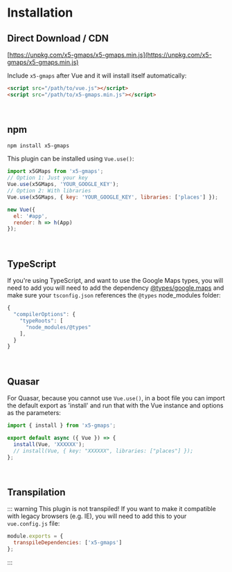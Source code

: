 # Installation

## Direct Download / CDN

[https://unpkg.com/x5-gmaps/x5-gmaps.min.js](https://unpkg.com/x5-gmaps/x5-gmaps.min.js)

Include `x5-gmaps` after Vue and it will install itself automatically:

```html
<script src="/path/to/vue.js"></script>
<script src="/path/to/x5-gmaps.min.js"></script>
```

<br/>

## npm

```bash
npm install x5-gmaps
```

This plugin can be installed using `Vue.use()`:

```js
import x5GMaps from 'x5-gmaps';
// Option 1: Just your key
Vue.use(x5GMaps, 'YOUR_GOOGLE_KEY');
// Option 2: With libraries
Vue.use(x5GMaps, { key: 'YOUR_GOOGLE_KEY', libraries: ['places'] });

new Vue({
  el: '#app',
  render: h => h(App)
});
```

<br/>

## TypeScript

If you're using TypeScript, and want to use the Google Maps types, you will need to add you will need to add the dependency [@types/google.maps](https://www.npmjs.com/package/@types/google.maps) and make sure your `tsconfig.json` references the `@types` node_modules folder:

```js
{
  "compilerOptions": {
    "typeRoots": [
      "node_modules/@types"
    ],
  }
}
```

<br/>

## Quasar

For Quasar, because you cannot use `Vue.use()`, in a boot file you can import the default export as 'install' and run that with the Vue instance and options as the parameters:

```js
import { install } from 'x5-gmaps';

export default async ({ Vue }) => {
  install(Vue, 'XXXXXX');
  // install(Vue, { key: "XXXXXX", libraries: ["places"] });
};
```

<br/>

## Transpilation

::: warning
This plugin is not transpiled! If you want to make it compatible with legacy browsers (e.g. IE), you will need to add this to your `vue.config.js` file:

```js
module.exports = {
  transpileDependencies: ['x5-gmaps']
};
```

:::
